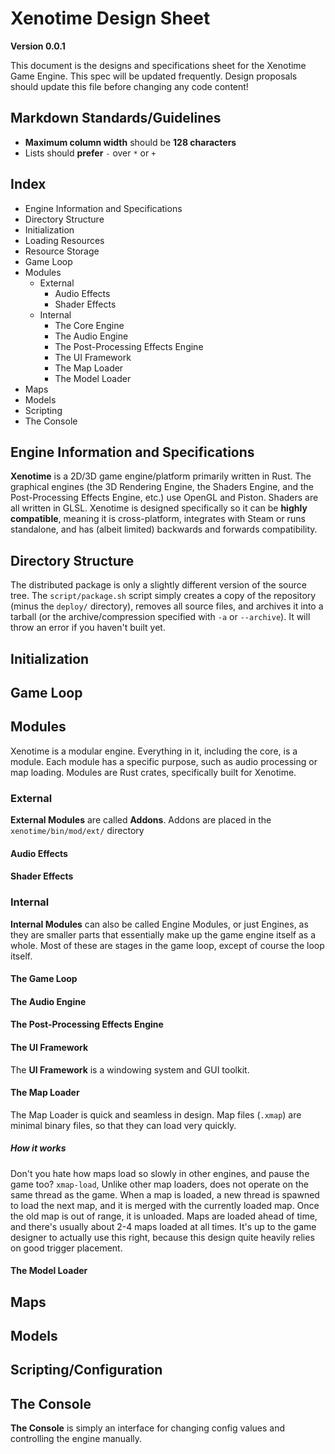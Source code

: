 # Xenotime Design Sheet

**Version 0.0.1**

This document is the designs and specifications sheet for the Xenotime Game Engine. This spec will be updated frequently. Design
proposals should update this file before changing any code content!

## Markdown Standards/Guidelines

- **Maximum column width** should be **128 characters**
- Lists should **prefer** `-` over `*` or `+`

## Index

- Engine Information and Specifications
- Directory Structure
- Initialization
- Loading Resources
- Resource Storage
- Game Loop
- Modules
	- External
		- Audio Effects
		- Shader Effects
	- Internal
		- The Core Engine
		- The Audio Engine
		- The Post-Processing Effects Engine
		- The UI Framework
		- The Map Loader
		- The Model Loader
- Maps
- Models
- Scripting
- The Console

## Engine Information and Specifications

**Xenotime** is a 2D/3D game engine/platform primarily written in Rust. The graphical engines (the 3D Rendering Engine, the
Shaders Engine, and the Post-Processing Effects Engine, etc.) use OpenGL and Piston. Shaders are all written in GLSL. Xenotime
is designed specifically so it can be **highly compatible**, meaning it is cross-platform, integrates with Steam or runs
standalone, and has (albeit limited) backwards and forwards compatibility.

## Directory Structure

The distributed package is only a slightly different version of the source tree. The `script/package.sh` script simply creates a
copy of the repository (minus the `deploy/` directory), removes all source files, and archives it into a tarball (or the
archive/compression specified with `-a` or `--archive`). It will throw an error if you haven't built yet.

## Initialization



## Game Loop



## Modules

Xenotime is a modular engine. Everything in it, including the core, is a module. Each module has a specific purpose, such as
audio processing or map loading. Modules are Rust crates, specifically built for Xenotime.

### External

**External Modules** are called **Addons**. Addons are placed in the `xenotime/bin/mod/ext/` directory

#### Audio Effects



#### Shader Effects



### Internal

**Internal Modules** can also be called Engine Modules, or just Engines, as they are smaller parts that essentially make up the
game engine itself as a whole. Most of these are stages in the game loop, except of course the loop itself.

#### The Game Loop



#### The Audio Engine



#### The Post-Processing Effects Engine



#### The UI Framework

The **UI Framework** is a windowing system and GUI toolkit.

#### The Map Loader

The Map Loader is quick and seamless in design. Map files (`.xmap`) are minimal binary files, so that they can load very
quickly.

##### How it works

Don't you hate how maps load so slowly in other engines, and pause the game too? `xmap-load`, Unlike other map loaders, does not
operate on the same thread as the game. When a map is loaded, a new thread is spawned to load the next map, and it is merged
with the currently loaded map. Once the old map is out of range, it is unloaded. Maps are loaded ahead of time, and there's
usually about 2-4 maps loaded at all times. It's up to the game designer to actually use this right, because this design quite
heavily relies on good trigger placement.

#### The Model Loader



## Maps



## Models



## Scripting/Configuration



## The Console

**The Console** is simply an interface for changing config values and controlling the engine manually.
